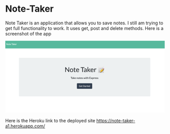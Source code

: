 # Note-Taker

Note Taker is an application that allows you to save notes. I still am trying to get full functionality to work. It uses get, post and delete methods. Here is a screenshot of the app

![noteTaker](noteTaker.jpg)

Here is the Heroku link to the deployed site
https://note-taker-a1.herokuapp.com/
